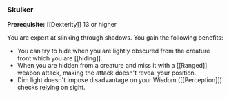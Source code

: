 ### Skulker

**Prerequisite:** [[Dexterity]] 13 or higher

You are expert at slinking through shadows. You gain the following benefits:

- You can try to hide when you are lightly obscured from the creature front which you are [[hiding]].
- When you are hidden from a creature and miss it with a [[Ranged]] weapon attack, making the attack doesn't reveal your position.
- Dim light doesn't impose disadvantage on your Wisdom ([[Perception]]) checks relying on sight.